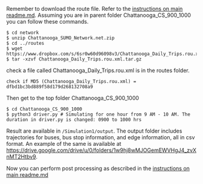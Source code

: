 Remember to download the route file. Refer to the [instructions on main readme.md](https://github.com/smarttransit-ai/transit-gym#step-3-run-simulation). Assuming you are in parent folder Chattanooga_CS_900_1000 you can follow these commands.

```
$ cd network
$ unzip Chattanooga_SUMO_Network.net.zip
$ cd ../routes
$ wget https://www.dropbox.com/s/6sr0w60d96098v3/Chattanooga_Daily_Trips.rou.xml.tar.gz
$ tar -xzvf Chattanooga_Daily_Trips.rou.xml.tar.gz
```

check a file called Chattanooga_Daily_Trips.rou.xml is in the routes folder. 

```
check if MD5 (Chattanooga_Daily_Trips.rou.xml) = dfbd1bc3bd889f58d179d268132708a9
```

Then get to the top folder Chattanooga_CS_900_1000

```
$ cd Chattanooga_CS_900_1000
$ python3 driver.py # Simulating for one hour from 9 AM - 10 AM. The duration in driver.py is changed: 0900 to 1000 hrs
```

Result are available in `/Simulation1/output`.  The output folder includes trajectories for buses, bus stop information, and edge information, all in csv format. An example of the same is available at https://drive.google.com/drive/u/0/folders/1w9hj8wMJOGemEWVHgJ4_zvXnMT2Htbv9.

Now you can perform post processing as described in the [instructions on main readme.md](https://github.com/smarttransit-ai/transit-gym#step-4-post-processing-of-outputs) 
